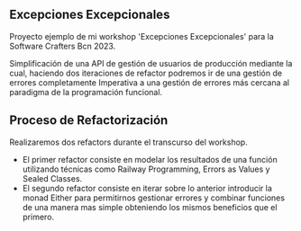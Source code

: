 
##  Excepciones Excepcionales

Proyecto ejemplo de mi workshop 'Excepciones Excepcionales' para la Software Crafters Bcn 2023.

Simplificación de una API de gestión de usuarios de producción mediante la cual, haciendo dos iteraciones de
refactor podremos ir de una gestión de errores completamente Imperativa a una gestión de errores más cercana al paradigma de
la programación funcional.


## Proceso de Refactorización
Realizaremos dos refactors durante el transcurso del workshop.

- El primer refactor consiste en modelar los resultados de una función utilizando técnicas como Railway Programming, Errors as Values y Sealed Classes.
- El segundo refactor consiste en iterar sobre lo anterior introducir la monad Either para permitirnos gestionar errores y combinar funciones de una manera mas simple obteniendo los mismos beneficios que el primero.
